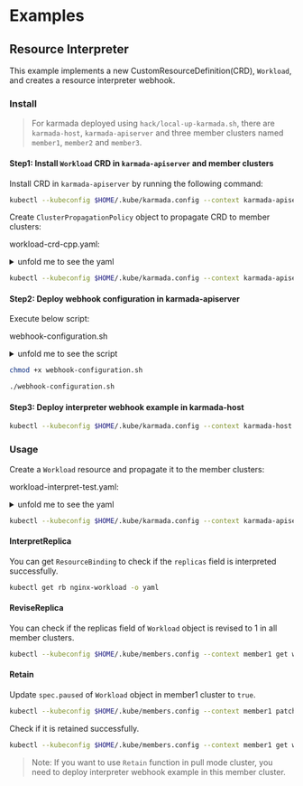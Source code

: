 # Examples

## Resource Interpreter

This example implements a new CustomResourceDefinition(CRD), `Workload`, and creates a resource interpreter webhook.

### Install

> For karmada deployed using `hack/local-up-karmada.sh`, there are `karmada-host`, `karmada-apiserver` and three member clusters named `member1`, `member2` and `member3`.

#### Step1: Install `Workload` CRD in `karmada-apiserver` and member clusters

Install CRD in `karmada-apiserver` by running the following command:

```bash
kubectl --kubeconfig $HOME/.kube/karmada.config --context karmada-apiserver apply -f examples/customresourceinterpreter/apis/workload.example.io_workloads.yaml
```

Create `ClusterPropagationPolicy` object to propagate CRD to member clusters:

workload-crd-cpp.yaml:

<details>

<summary>unfold me to see the yaml</summary>

```yaml
apiVersion: policy.karmada.io/v1alpha1
kind: ClusterPropagationPolicy
metadata:
  name: workload-crd-cpp
spec:
  resourceSelectors:
    - apiVersion: apiextensions.k8s.io/v1
      kind: CustomResourceDefinition
      name: workloads.workload.example.io
  placement:
    clusterAffinity:
      clusterNames:
        - member1
        - member2
        - member3
```
</details>

```bash
kubectl --kubeconfig $HOME/.kube/karmada.config --context karmada-apiserver apply -f workload-crd-cpp.yaml
```

#### Step2: Deploy webhook configuration in karmada-apiserver

Execute below script:

webhook-configuration.sh

<details>

<summary>unfold me to see the script</summary>

```bash
#!/usr/bin/env bash

export ca_string=$(cat ${HOME}/.karmada/ca.crt | base64 | tr "\n" " "|sed s/[[:space:]]//g)
export temp_path=$(mktemp -d)

cp -rf "examples/customresourceinterpreter/webhook-configuration.yaml" "${temp_path}/temp.yaml"
sed -i'' -e "s/{{caBundle}}/${ca_string}/g" "${temp_path}/temp.yaml"
kubectl --kubeconfig $HOME/.kube/karmada.config --context karmada-apiserver apply -f "${temp_path}/temp.yaml"
rm -rf "${temp_path}"
```

</details>

```bash
chmod +x webhook-configuration.sh

./webhook-configuration.sh
```

#### Step3: Deploy interpreter webhook example in karmada-host

```bash
kubectl --kubeconfig $HOME/.kube/karmada.config --context karmada-host apply -f examples/customresourceinterpreter/karmada-interpreter-webhook-example.yaml
```

### Usage

Create a `Workload` resource and propagate it to the member clusters:

workload-interpret-test.yaml:

<details>

<summary>unfold me to see the yaml</summary>

```yaml
apiVersion: workload.example.io/v1alpha1
kind: Workload
metadata:
  name: nginx
  labels:
    app: nginx
spec:
  replicas: 3
  paused: false
  template:
    metadata:
      labels:
        app: nginx
    spec:
      containers:
      - image: nginx
        name: nginx
---
apiVersion: policy.karmada.io/v1alpha1
kind: PropagationPolicy
metadata:
  name: nginx-workload-propagation
spec:
  resourceSelectors:
    - apiVersion: workload.example.io/v1alpha1
      kind: Workload
      name: nginx
  placement:
    clusterAffinity:
      clusterNames:
        - member1
        - member2
        - member3
    replicaScheduling:
      replicaDivisionPreference: Weighted
      replicaSchedulingType: Divided
      weightPreference:
        staticWeightList:
          - targetCluster:
              clusterNames:
                - member1
            weight: 1
          - targetCluster:
              clusterNames:
                - member2
            weight: 1
          - targetCluster:
              clusterNames:
                - member3
            weight: 1
```

</details>

```bash
kubectl --kubeconfig $HOME/.kube/karmada.config --context karmada-apiserver apply -f workload-interpret-test.yaml
```

#### InterpretReplica

You can get `ResourceBinding` to check if the `replicas` field is interpreted successfully.

```bash
kubectl get rb nginx-workload -o yaml 
```

#### ReviseReplica

You can check if the replicas field of `Workload` object is revised to 1 in all member clusters.

```bash
kubectl --kubeconfig $HOME/.kube/members.config --context member1 get workload nginx --template={{.spec.replicas}}
```

#### Retain

Update `spec.paused` of `Workload` object in member1 cluster to `true`.

```bash
kubectl --kubeconfig $HOME/.kube/members.config --context member1 patch workload nginx --type='json' -p='[{"op": "replace", "path": "/spec/paused", "value":true}]'
```

Check if it is retained successfully.
```bash
kubectl --kubeconfig $HOME/.kube/members.config --context member1 get workload nginx --template={{.spec.paused}}
```

> Note: If you want to use `Retain` function in pull mode cluster, you need to deploy interpreter webhook example in this member cluster.